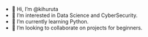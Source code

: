 - 👋 Hi, I’m @kihuruta
- 👀 I’m interested in Data Science and CyberSecurity.
- 🌱 I’m currently learning Python.
- 💞️ I’m looking to collaborate on projects for beginners.


<!---
kihuruta/kihuruta is a ✨ special ✨ repository because its `README.md` (this file) appears on your GitHub profile.
You can click the Preview link to take a look at your changes.
--->
